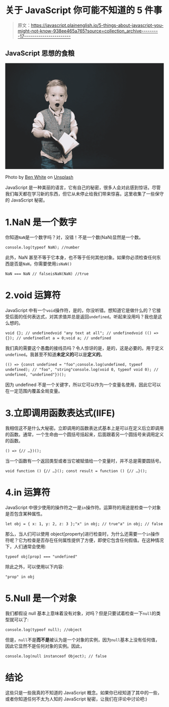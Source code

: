 # 关于 JavaScript 你可能不知道的 5 件事

> 原文：<https://javascript.plainenglish.io/5-things-about-javascript-you-might-not-know-938ee465a765?source=collection_archive---------17----------------------->

## JavaScript 思想的食粮

![](img/fee1fdd06fc74ca002f0d1b22cc84f0d.png)

Photo by [Ben White](https://unsplash.com/@benwhitephotography?utm_source=medium&utm_medium=referral) on [Unsplash](https://unsplash.com?utm_source=medium&utm_medium=referral)

JavaScript 是一种美丽的语言，它有自己的秘密，很多人会对此感到惊讶。尽管我们每天都在学习新的东西，但它从未停止给我们带来惊喜。这里收集了一些保守的 JavaScript 秘密。

# 1.NaN 是一个数字

你知道`NaN`是一个数字吗？对，没错！不是一个数(NaN)显然是一个数。

```
console.log(typeof NaN); //number
```

此外，NaN 甚至不等于它本身，也不等于任何其他对象。如果你必须检查任何东西是否是`NaN`，你需要使用`isNaN()`

```
NaN === NaN // falseisNaN(NaN) //true
```

# 2.void 运算符

JavaScript 中有一个`void`操作符，是的，你没听错。想知道它是做什么的？它接受后面的任何表达式，对其求值并总是返回`undefined`。听起来没用吗？我也是这么想的。

```
void {}; // undefinedvoid "any text at all"; // undefinedvoid (() => {}); // undefinedlet a = 0;void a; // undefined
```

我们真的需要这个愚蠢的接线员吗？令人惊讶的是，是的，这是必要的。用于定义`undefined`。我甚至不知道**未定义的**可以是**定义的**。

```
(() => {const undefined = "foo";console.log(undefined, typeof undefined); // "foo", "string"console.log(void 0, typeof void 0); // undefined, "undefined"})();
```

因为 undefined 不是一个关键字，所以它可以作为一个变量名使用，因此它可以在一定范围内覆盖全局变量。

# 3.立即调用函数表达式(IIFE)

我相信这不是什么大秘密。立即调用的函数表达式基本上是可以在定义后立即调用的函数。通常，一个生命由一个圆括号括起来，后面跟着另一个圆括号来调用定义的函数。

```
() => {// …})();
```

当一个函数有一个返回类型或者当它被赋值给一个变量时，并不总是需要圆括号。

```
void function () {// …}(); const result = function () {// …}();
```

# 4.in 运算符

JavaScript 中很少使用的操作符之一是`in`操作符。运算符的用途是检查一个对象是否包含某种属性。

```
let obj = { x: 1, y: 2, z: 3 };"x" in obj; // true"a" in obj; // false
```

那么，当人们可以使用 object[property]进行检查时，为什么还需要一个`in`操作符呢？它为检查是否存在任何属性提供了方便，即使它包含任何假值。在这种情况下，人们通常会使用:

```
typeof obj[prop] === "undefined"
```

除此之外，可以使用以下内容:

```
"prop" in obj
```

# 5.Null 是一个对象

我们都假设 null 基本上意味着没有对象，对吗？但是只要试着检查一下`null`的类型就可以了:

```
console.log(typeof null); //object
```

但是，`null`不是**而不是**被认为是一个对象的实例，因为`null`基本上没有任何值，因此它显然不是任何对象的实例。因此，

```
console.log(null instanceof Object); // false
```

# 结论

这些只是一些我真的不知道的 JavaScript 概念。如果你已经知道了其中的一些，或者你知道任何不太为人知的 JavaScript 秘密，让我们在评论中讨论吧:)